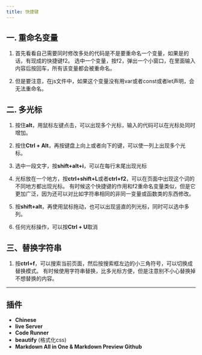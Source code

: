 ```yaml
---
title: 快捷键
---
```


## 一. 重命名变量

1. 首先看看自己需要同时修改多处的代码是不是要重命名一个变量，如果是的话，有现成的快捷键f2。
	选中一个变量，按f2，弹出一个小窗口，在里面输入内容后按回车，所有该变量都会被重命名。

2. 但是要注意，在js文件中，如果这个变量没有用var或者const或者let声明，会无法重命名。

## 二. 多光标

1. 按住**alt**，用鼠标左键点击，可以出现多个光标，输入的代码可以在光标处同时增加。

2. 按住**Ctrl + Alt**，再按键盘上向上或者向下的键，可以使一列上出现多个光标。

3. 选中一段文字，按**shift+alt+i**，可以在每行末尾出现光标

4. 光标放在一个地方，按**ctrl+shift+L**或者**ctrl+f2**，可以在页面中出现这个词的不同地方都出现光标。
	有时候这个快捷键的作用和f2重命名变量类似，但是它更加广泛，因为还可以对比如字符串相同的非同一变量或函数类的东西修改。

5. 按**shift+alt**，再使用鼠标拖动，也可以出现竖直的列光标，同时可以选中多列。

6. 任何光标操作，可以按**Ctrl + U**取消

## 三、替换字符串

1. 按**ctrl+f**，可以搜索当前页面，然后按搜索框左边的小三角符号，可以切换成替换模式。
	有时候使用字符串替换，比多光标方便，但是注意别不小心替换掉不想替换的内容。

---
## 插件

* **Chinese**  
* **live Server**
* **Code Runner**
* **beautify** (格式化css)
* **Markdown All in One & Markdown Preview Github**
